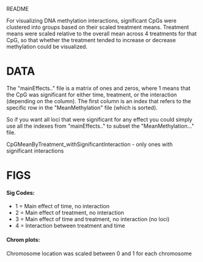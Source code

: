 README

For visualizing DNA methylation interactions, significant CpGs were clustered into groups based on their scaled treatment means. Treatment means were scaled relative to the overall mean across 4 treatments for that CpG, so that whether the treatment tended to increase or decrease methylation could be visualized.

# DATA

The "mainEffects.." file is a matrix of ones and zeros, where 1 means that the CpG was significant for either time, 
treatment, or the interaction (depending on the column). 
The first column is an index that refers to the specific row in the "MeanMethylation" file (which is sorted). 

So if you want all loci that were significant for any effect you could simply use all the indexes from "mainEffects.." 
to subset the "MeanMethylation..." file.

CpGMeanByTreatment_withSignificantInteraction - only ones with significant interactions

# FIGS

#### Sig Codes:

* 1 = Main effect of time, no interaction
* 2 = Main effect of treatment, no interaction
* 3 = Main effect of time and treatment, no interaction (no loci)
* 4 = Interaction between treatment and time

#### Chrom plots:
Chromosome location was scaled between 0 and 1 for each chromosome


